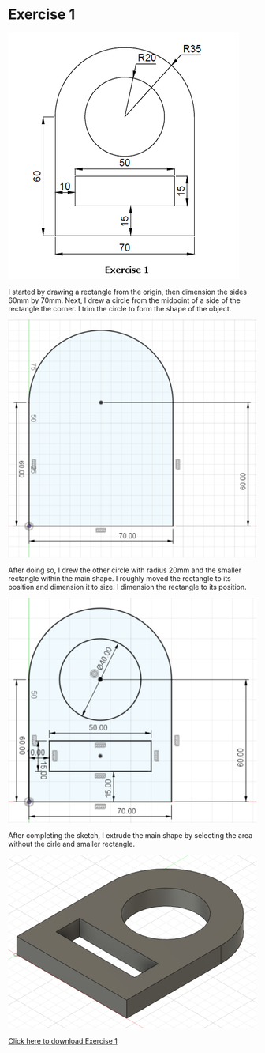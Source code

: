 # Exercise 1

![](/images/04_Exercise_1.png)<br>

I started by drawing a rectangle from the origin, then dimension the sides 60mm by 70mm. Next, I drew a circle from the midpoint of a side of the rectangle the corner. I trim the circle to form the shape of the object.

![](/images/exercise1_pt1.png)<br>

After doing so, I drew the other circle with radius 20mm and the smaller rectangle within the main shape. I roughly moved the rectangle to its position and dimension it to size. I dimension the rectangle to its position.

![](/images/exercise1_pt2.png)<br>

After completing the sketch, I extrude the main shape by selecting the area without the cirle and smaller rectangle.

![](/images/exercise1_pt3.png)<br>


[Click here to download Exercise 1](/Fusion360/Exercise_1.f3d)
